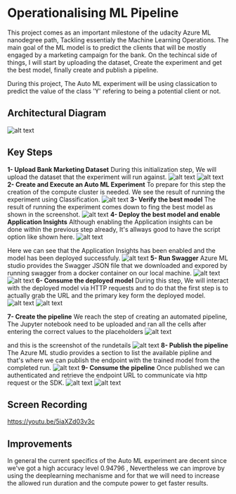 # Operationalising ML Pipeline
This project comes as an important milestone of the udacity Azure ML nanodegree path, Tackling essentialy the Machine Learning Operations. The main goal of the ML model is to predict the clients that will be mostly engaged by a marketing campaign for the bank. On the techincal side of things, I will start by uploading the dataset, Create the experiment and get the best model, finally create and publish a pipeline.

During this project, The Auto ML experiment will be using classication to predict the value of the class 'Y' refering to being a potential client or not.

## Architectural Diagram
![alt text](https://github.com/ahmedkhammessi/nd00333_AZMLND_C2/blob/master/architecture.jpg)

## Key Steps
**1- Upload Bank Marketing Dataset**
During this initialization step, We will upload the dataset that the experiment will run against.
![alt text](https://github.com/ahmedkhammessi/nd00333_AZMLND_C2/blob/master/registered_dataset1.PNG)
![alt text](https://github.com/ahmedkhammessi/nd00333_AZMLND_C2/blob/master/registered_dataset.PNG)
**2- Create and Execute an Auto ML Experiment**
To prepare for this step the creation of the compute cluster is needed. We see the result of running the experiment using Classification.
![alt text](https://github.com/ahmedkhammessi/nd00333_AZMLND_C2/blob/master/completed_experiment.PNG)
**3- Verify the best model**
The result of running the experiment comes down to fing the best model as shown in the screenshot.
![alt text](https://github.com/ahmedkhammessi/nd00333_AZMLND_C2/blob/master/best_model.PNG)
**4- Deploy the best model and enable Application Insights**
Although enabling the Application insights can be done within the previous step already, It's allways good to have the script option like shown here.
![alt text](https://github.com/ahmedkhammessi/nd00333_AZMLND_C2/blob/master/endpoint-appinsights-logs.PNG)

Here we can see that the Application Insights has been enabled and the model has been deployed successfuly.
![alt text](https://github.com/ahmedkhammessi/nd00333_AZMLND_C2/blob/master/applicationinsights-enabled.PNG)
**5- Run Swagger**
Azure ML studio provides the Swagger JSON file that we downloaded and expored by running swagger from a docker container on our local machine.
![alt text](https://github.com/ahmedkhammessi/nd00333_AZMLND_C2/blob/master/swagger_screenshot1.PNG)
![alt text](https://github.com/ahmedkhammessi/nd00333_AZMLND_C2/blob/master/swagger_screenshot2.PNG)
**6- Consume the deployed model**
During this step, We will interact with the deployed model via HTTP requests and to do that the first step is to actually grab the URL and the primary key form the deployed model.
![alt text](https://github.com/ahmedkhammessi/nd00333_AZMLND_C2/blob/master/endpoint-script-screenshot1.PNG)
![alt text](https://github.com/ahmedkhammessi/nd00333_AZMLND_C2/blob/master/endpoint-script-screenshot2.PNG)

**7- Create the pipeline**
We reach the step of creating an automated pipeline, The Jupyter notebook need to be uploaded and ran all the cells after entering the correct values to the placeholders
![alt text](https://github.com/ahmedkhammessi/nd00333_AZMLND_C2/blob/master/pipleine-created.PNG)

and this is the screenshot of the rundetails
![alt text](https://github.com/ahmedkhammessi/nd00333_AZMLND_C2/blob/master/rundetails_showdetails.PNG)
**8- Publish the pipeline**
The Azure ML studio provides a section to list the available pipline and that's where we can publish the endpoint with the trained model from the completed run.
![alt text](https://github.com/ahmedkhammessi/nd00333_AZMLND_C2/blob/master/pipline-dataset-model.PNG)
**9- Consume the pipeline**
Once published we can authenticated and retrieve the endpoint URL to communicate via http request or the SDK.
![alt text](https://github.com/ahmedkhammessi/nd00333_AZMLND_C2/blob/master/pipline-restendpoint-publish.PNG)
![alt text](https://github.com/ahmedkhammessi/nd00333_AZMLND_C2/blob/master/pipline-active.PNG)

## Screen Recording
https://youtu.be/5iaXZd03v3c

## Improvements

In general the current specifics of the Auto ML experiment are decent since we've got a high accuracy level 0.94796 , Nevertheless we can improve by using the deeplearning mechanisme and for that we will need to increase the allowed run duration and the compute power to get faster results. 
